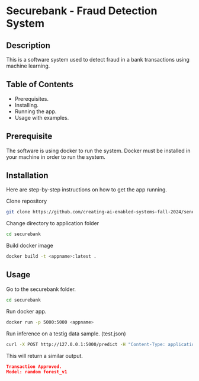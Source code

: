 # Securebank - Fraud Detection System

## Description
This is a software system used to detect fraud in a bank transactions using machine learning. 

## Table of Contents
- Prerequisites.
- Installing.
- Running the app.
- Usage with examples.

## Prerequisite 
The software is using docker to run the system. Docker must be installed in your machine in order to run the system. 

## Installation
Here are step-by-step instructions on how to get the app running.

Clone repository
```bash
git clone https://github.com/creating-ai-enabled-systems-fall-2024/senevirathne-kaneel.git
```
Change directory to application folder
```bash
cd securebank
```
Build docker image
```bash
docker build -t <appname>:latest .
```
## Usage 

Go to the securebank folder.
```bash
cd securebank
```

Run docker app.
```bash
docker run -p 5000:5000 <appname>
```

Run inference on a testig data sample. (test.json)
```bash
curl -X POST http://127.0.0.1:5000/predict -H "Content-Type: application/json" -d @test.json
```
This will return a similar output.
```json
Transaction Approved.
Model: random forest_v1
```
